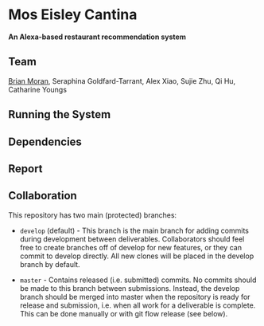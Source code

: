 # Mos Eisley Cantina
**An Alexa-based restaurant recommendation system**


## Team 
[Brian Moran](https://github.com/bpmoran), Seraphina Goldfard-Tarrant, Alex Xiao, Sujie Zhu, Qi Hu, Catharine Youngs


## Running the System

## Dependencies 

## Report 

## Collaboration
This repository has two main (protected) branches:

* `develop` (default) - This branch is the main branch for adding commits during development between deliverables. Collaborators should feel free to create branches off of develop for new features, or they can commit to develop directly. All new clones will be placed in the develop branch by default.

* `master` - Contains released (i.e. submitted) commits. No commits should be made to this branch between submissions. Instead, the develop branch should be merged into master when the repository is ready for release and submission, i.e. when all work for a deliverable is complete. This can be done manually or with git flow release (see below).


